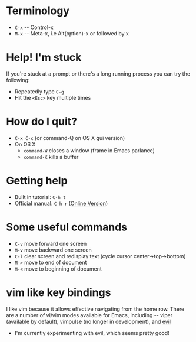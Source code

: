 # Terminology

 * `C-x` -- Control-x
 * `M-x` -- Meta-x, i.e Alt(option)-x or <Esc> followed by x
 
# Help! I'm stuck

If you're stuck at a prompt or there's a long running process you can try the following:

 * Repeatedly type `C-g`
 * Hit the `<Esc>` key multiple times

# How do I quit?

 * `C-x C-c` (or command-Q on OS X gui version)
 * On OS X 
     - `command-W` closes a window (frame in Emacs parlance)
     - `command-K` kills a buffer
   
# Getting help

 * Built in tutorial: `C-h t`
 * Official manual: `C-h r` ([Online Version](http://www.gnu.org/software/emacs/manual/))
 

# Some useful commands

 * `C-v` move forward one screen
 * `M-v` move backward one screen
 * `C-l` clear screen and redisplay text (cycle cursor center->top->bottom)
 * `M->` move to end of document
 * `M-<` move to beginning of document
 
 
# vim like key bindings

I like vim because it allows effective navigating from the home row. There are a number of vi/vim modes available for Emacs, including -- viper (available by default), vimpulse (no longer in development), and [evil](http://emacswiki.org/emacs/Evil)

 * I'm currently experimenting with evil, which seems pretty good!
 

